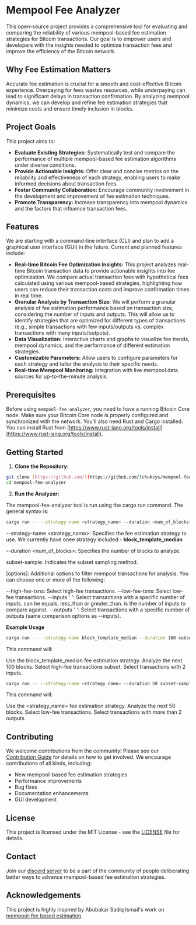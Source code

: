 # Mempool Fee Analyzer

This open-source project provides a comprehensive tool for evaluating and comparing the reliability of various mempool-based fee estimation strategies for Bitcoin transactions. Our goal is to empower users and developers with the insights needed to optimize transaction fees and improve the efficiency of the Bitcoin network.

## Why Fee Estimation Matters

Accurate fee estimation is crucial for a smooth and cost-effective Bitcoin experience. Overpaying for fees wastes resources, while underpaying can lead to significant delays in transaction confirmation. By analyzing mempool dynamics, we can develop and refine fee estimation strategies that minimize costs and ensure timely inclusion in blocks.

## Project Goals

This project aims to:

* **Evaluate Existing Strategies:** Systematically test and compare the performance of multiple mempool-based fee estimation algorithms under diverse conditions.
* **Provide Actionable Insights:** Offer clear and concise metrics on the reliability and effectiveness of each strategy, enabling users to make informed decisions about transaction fees.
* **Foster Community Collaboration:** Encourage community involvement in the development and improvement of fee estimation techniques.
* **Promote Transparency:** Increase transparency into mempool dynamics and the factors that influence transaction fees.

## Features

We are starting with a command-line interface (CLI) and plan to add a graphical user interface (GUI) in the future. Current and planned features include:

* **Real-time Bitcoin Fee Optimization Insights:** This project analyzes real-time Bitcoin transaction data to provide actionable insights into fee optimization. We compare actual transaction fees with hypothetical fees calculated using various mempool-based strategies, highlighting how users can reduce their transaction costs and improve confirmation times in real time.
* **Granular Analysis by Transaction Size:**  We will perform a granular analysis of fee estimation performance based on transaction size, considering the number of inputs and outputs.  This will allow us to identify strategies that are optimized for different types of transactions (e.g., simple transactions with few inputs/outputs vs. complex transactions with many inputs/outputs).
* **Data Visualization:**  Interactive charts and graphs to visualize fee trends, mempool dynamics, and the performance of different estimation strategies.
* **Customizable Parameters:**  Allow users to configure parameters for each strategy and tailor the analysis to their specific needs.
* **Real-time Mempool Monitoring:**  Integration with live mempool data sources for up-to-the-minute analysis.

## Prerequisites

Before using `mempool-fee-analyzer`, you need to have a running Bitcoin Core node. Make sure your Bitcoin Core node is properly configured and synchronized with the network.  You'll also need Rust and Cargo installed.  You can install Rust from [https://www.rust-lang.org/tools/install](https://www.rust-lang.org/tools/install).

## Getting Started

1. **Clone the Repository:**

```bash
git clone [https://github.com/](https://github.com/)chuksys/mempool-fee-analyzer.git
cd mempool-fee-analyzer
```

2. **Run the Analyzer:**

The mempool-fee-analyzer tool is run using the cargo run command.  The general syntax is: 

```bash
cargo run -- --strategy-name <strategy_name> --duration <num_of_blocks> subset-sample [options]
```
--strategy-name <strategy_name>: Specifies the fee estimation strategy to use. We currently have onee strategy included - 
**block_template_median**

--duration <num_of_blocks>: Specifies the number of blocks to analyze.

subset-sample:  Indicates the subset sampling method.

[options]:  Additional options to filter mempool transactions for analysis.  You can choose one or more of the following:

--high-fee-txns: Select high-fee transactions.
--low-fee-txns: Select low-fee transactions.
--inputs '<comparison> <count>': Select transactions with a specific number of inputs.
<comparison> can be equals, less_than or greater_than.
<count> is the number of inputs to compare against.
--outputs '<comparison> <count>': Select transactions with a specific number of outputs (same comparison options as --inputs).

**Example Usage**

```bash
cargo run -- --strategy-name block_template_median --duration 100 subset-sample --high-fee-txns --inputs 'equals 2'
```

This command will:

Use the block_template_median fee estimation strategy.
Analyze the next 100 blocks.
Select high-fee transactions subset.
Select transactions with 2 inputs.

```bash
cargo run -- --strategy-name <strategy_name> --duration 50 subset-sample --low-fee-txns --outputs 'greater_than 2'
```

This command will:

Use the <strategy_name> fee estimation strategy.
Analyze the next 50 blocks.
Select low-fee transactions.
Select transactions with more than 2 outputs.

## Contributing

We welcome contributions from the community!  Please see our [Contribution Guide](CONTRIBUTING.md) for details on how to get involved. We encourage contributions of all kinds, including:

* New mempool-based fee estimation strategies
* Performance improvements
* Bug fixes
* Documentation enhancements
* GUI development

## License

This project is licensed under the MIT License - see the [LICENSE](LICENSE) file for details.

## Contact

Join our [discord server](https://discord.gg/3Tfs6eAfe7) to be a part of the community of people deliberating better ways to advance mempool-based fee estimation strategies.

## Acknowledgements

This project is highly inspired by Abubakar Sadiq Ismail's work on [mempool-fee based estimation](https://delvingbitcoin.org/t/mempool-based-fee-estimation-on-bitcoin-core/703).